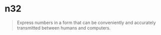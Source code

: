 # n32

> Express numbers in a form that can be conveniently and accurately transmitted between humans and computers.
